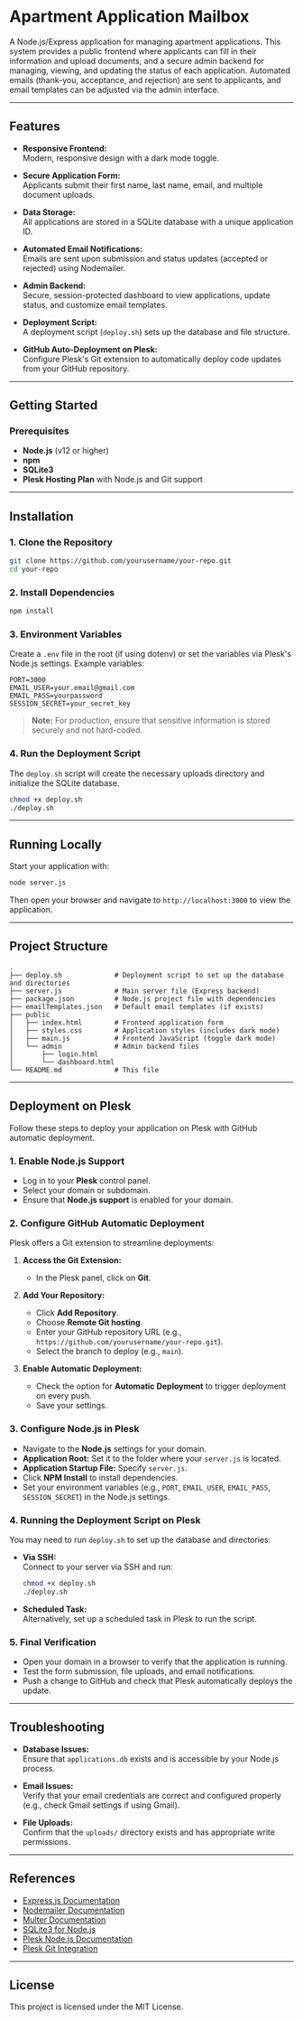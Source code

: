 # Apartment Application Mailbox

A Node.js/Express application for managing apartment applications. This system provides a public frontend where applicants can fill in their information and upload documents, and a secure admin backend for managing, viewing, and updating the status of each application. Automated emails (thank-you, acceptance, and rejection) are sent to applicants, and email templates can be adjusted via the admin interface.

---

## Features

- **Responsive Frontend:**  
  Modern, responsive design with a dark mode toggle.

- **Secure Application Form:**  
  Applicants submit their first name, last name, email, and multiple document uploads.

- **Data Storage:**  
  All applications are stored in a SQLite database with a unique application ID.

- **Automated Email Notifications:**  
  Emails are sent upon submission and status updates (accepted or rejected) using Nodemailer.

- **Admin Backend:**  
  Secure, session-protected dashboard to view applications, update status, and customize email templates.

- **Deployment Script:**  
  A deployment script (`deploy.sh`) sets up the database and file structure.

- **GitHub Auto-Deployment on Plesk:**  
  Configure Plesk's Git extension to automatically deploy code updates from your GitHub repository.

---

## Getting Started

### Prerequisites

- **Node.js** (v12 or higher)
- **npm**
- **SQLite3**
- **Plesk Hosting Plan** with Node.js and Git support

---

## Installation

### 1. Clone the Repository

```bash
git clone https://github.com/yourusername/your-repo.git
cd your-repo
```

### 2. Install Dependencies

```bash
npm install
```

### 3. Environment Variables

Create a `.env` file in the root (if using dotenv) or set the variables via Plesk's Node.js settings. Example variables:

```env
PORT=3000
EMAIL_USER=your.email@gmail.com
EMAIL_PASS=yourpassword
SESSION_SECRET=your_secret_key
```

> **Note:** For production, ensure that sensitive information is stored securely and not hard-coded.

### 4. Run the Deployment Script

The `deploy.sh` script will create the necessary uploads directory and initialize the SQLite database.

```bash
chmod +x deploy.sh
./deploy.sh
```

---

## Running Locally

Start your application with:

```bash
node server.js
```

Then open your browser and navigate to `http://localhost:3000` to view the application.

---

## Project Structure

```
.
├── deploy.sh             # Deployment script to set up the database and directories
├── server.js             # Main server file (Express backend)
├── package.json          # Node.js project file with dependencies
├── emailTemplates.json   # Default email templates (if exists)
├── public
│   ├── index.html        # Frontend application form
│   ├── styles.css        # Application styles (includes dark mode)
│   ├── main.js           # Frontend JavaScript (toggle dark mode)
│   └── admin             # Admin backend files
│       ├── login.html
│       └── dashboard.html
└── README.md             # This file
```

---

## Deployment on Plesk

Follow these steps to deploy your application on Plesk with GitHub automatic deployment.

### 1. Enable Node.js Support

- Log in to your **Plesk** control panel.
- Select your domain or subdomain.
- Ensure that **Node.js support** is enabled for your domain.

### 2. Configure GitHub Automatic Deployment

Plesk offers a Git extension to streamline deployments:

1. **Access the Git Extension:**
   - In the Plesk panel, click on **Git**.

2. **Add Your Repository:**
   - Click **Add Repository**.
   - Choose **Remote Git hosting**.
   - Enter your GitHub repository URL (e.g., `https://github.com/yourusername/your-repo.git`).
   - Select the branch to deploy (e.g., `main`).

3. **Enable Automatic Deployment:**
   - Check the option for **Automatic Deployment** to trigger deployment on every push.
   - Save your settings.

### 3. Configure Node.js in Plesk

- Navigate to the **Node.js** settings for your domain.
- **Application Root:** Set it to the folder where your `server.js` is located.
- **Application Startup File:** Specify `server.js`.
- Click **NPM Install** to install dependencies.
- Set your environment variables (e.g., `PORT`, `EMAIL_USER`, `EMAIL_PASS`, `SESSION_SECRET`) in the Node.js settings.

### 4. Running the Deployment Script on Plesk

You may need to run `deploy.sh` to set up the database and directories:

- **Via SSH:**  
  Connect to your server via SSH and run:
  ```bash
  chmod +x deploy.sh
  ./deploy.sh
  ```
- **Scheduled Task:**  
  Alternatively, set up a scheduled task in Plesk to run the script.

### 5. Final Verification

- Open your domain in a browser to verify that the application is running.
- Test the form submission, file uploads, and email notifications.
- Push a change to GitHub and check that Plesk automatically deploys the update.

---

## Troubleshooting

- **Database Issues:**  
  Ensure that `applications.db` exists and is accessible by your Node.js process.

- **Email Issues:**  
  Verify that your email credentials are correct and configured properly (e.g., check Gmail settings if using Gmail).

- **File Uploads:**  
  Confirm that the `uploads/` directory exists and has appropriate write permissions.

---

## References

- [Express.js Documentation](https://expressjs.com/)
- [Nodemailer Documentation](https://nodemailer.com/about/)
- [Multer Documentation](https://github.com/expressjs/multer)
- [SQLite3 for Node.js](https://github.com/TryGhost/node-sqlite3)
- [Plesk Node.js Documentation](https://docs.plesk.com/en-US/obsidian/administrator-guide/nodejs/)
- [Plesk Git Integration](https://docs.plesk.com/en-US/obsidian/administrator-guide/git.75080/)

---

## License

This project is licensed under the MIT License.
